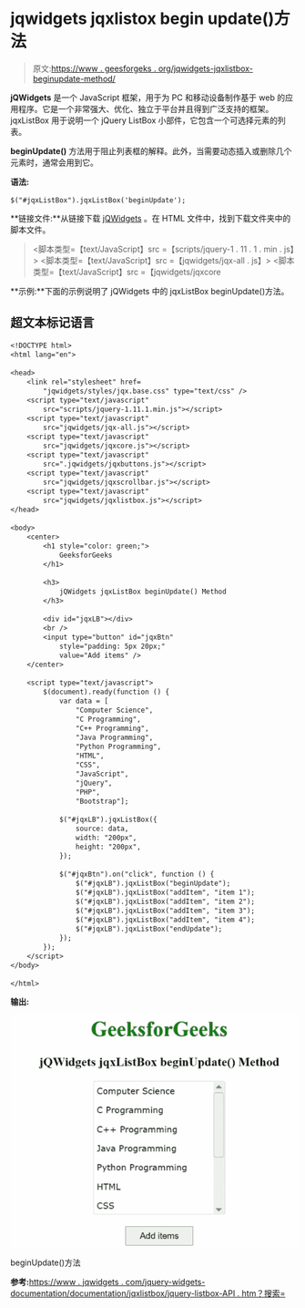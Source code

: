 # jqwidgets jqxlistox begin update()方法

> 原文:[https://www . geesforgeks . org/jqwidgets-jqxlistbox-beginupdate-method/](https://www.geeksforgeeks.org/jqwidgets-jqxlistbox-beginupdate-method/)

**jQWidgets** 是一个 JavaScript 框架，用于为 PC 和移动设备制作基于 web 的应用程序。它是一个非常强大、优化、独立于平台并且得到广泛支持的框架。jqxListBox 用于说明一个 jQuery ListBox 小部件，它包含一个可选择元素的列表。

**beginUpdate()** 方法用于阻止列表框的解释。此外，当需要动态插入或删除几个元素时，通常会用到它。

**语法:**

```
$("#jqxListBox").jqxListBox('beginUpdate'); 
```

**链接文件:**从链接下载 [jQWidgets](https://www.jqwidgets.com/download/) 。在 HTML 文件中，找到下载文件夹中的脚本文件。

> <link rel="”stylesheet”" href="”jqwidgets/styles/jqx.base.css”" type="”text/css”">
> <脚本类型=【text/JavaScript】src =【scripts/jquery-1 . 11 . 1 . min . js】></脚本>
> <脚本类型=【text/JavaScript】src =【jqwidgets/jqx-all . js】></脚本>
> <脚本类型=【text/JavaScript】src =【jqwidgets/jqxcore

**示例:**下面的示例说明了 jQWidgets 中的 jqxListBox beginUpdate()方法。

## 超文本标记语言

```
<!DOCTYPE html>
<html lang="en">

<head>
    <link rel="stylesheet" href=
        "jqwidgets/styles/jqx.base.css" type="text/css" />
    <script type="text/javascript" 
        src="scripts/jquery-1.11.1.min.js"></script>
    <script type="text/javascript" 
        src="jqwidgets/jqx-all.js"></script>
    <script type="text/javascript" 
        src="jqwidgets/jqxcore.js"></script>
    <script type="text/javascript" 
        src=".jqwidgets/jqxbuttons.js"></script>
    <script type="text/javascript" 
        src="jqwidgets/jqxscrollbar.js"></script>
    <script type="text/javascript" 
        src="jqwidgets/jqxlistbox.js"></script>
</head>

<body>
    <center>
        <h1 style="color: green;">
            GeeksforGeeks
        </h1>

        <h3>
            jQWidgets jqxListBox beginUpdate() Method
        </h3>

        <div id="jqxLB"></div>
        <br />
        <input type="button" id="jqxBtn" 
            style="padding: 5px 20px;" 
            value="Add items" />
    </center>

    <script type="text/javascript">
        $(document).ready(function () {
            var data = [
                "Computer Science",
                "C Programming",
                "C++ Programming",
                "Java Programming",
                "Python Programming",
                "HTML",
                "CSS",
                "JavaScript",
                "jQuery",
                "PHP",
                "Bootstrap"];

            $("#jqxLB").jqxListBox({
                source: data,
                width: "200px",
                height: "200px",
            });

            $("#jqxBtn").on("click", function () {
                $("#jqxLB").jqxListBox("beginUpdate");
                $("#jqxLB").jqxListBox("addItem", "item 1");
                $("#jqxLB").jqxListBox("addItem", "item 2");
                $("#jqxLB").jqxListBox("addItem", "item 3");
                $("#jqxLB").jqxListBox("addItem", "item 4");
                $("#jqxLB").jqxListBox("endUpdate");
            });
        });
    </script>
</body>

</html>
```

**输出:**

![](img/99222620389fe371f183c39e1cf62e03.png)

beginUpdate()方法

**参考:**[https://www . jqwidgets . com/jquery-widgets-documentation/documentation/jqxlistbox/jquery-listbox-API . htm？搜索=](https://www.jqwidgets.com/jquery-widgets-documentation/documentation/jqxlistbox/jquery-listbox-api.htm?search=)